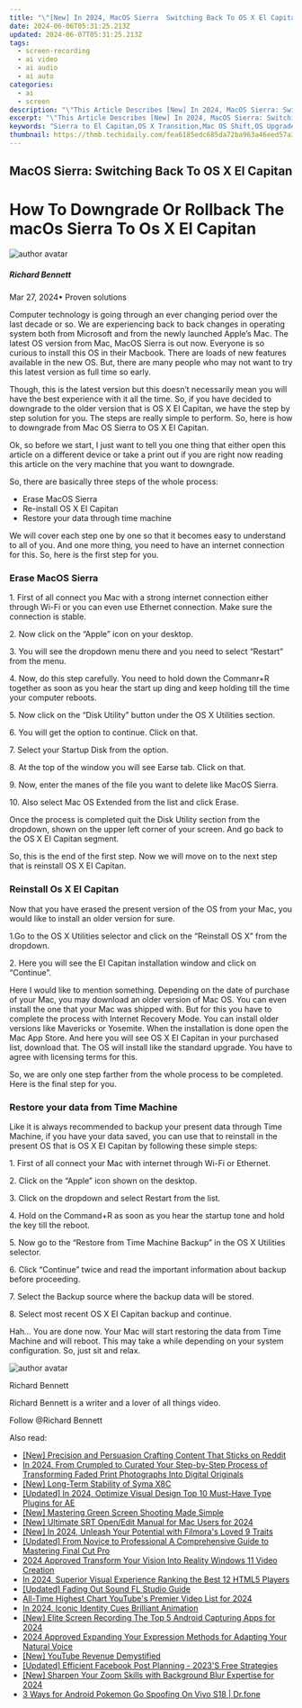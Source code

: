 ```yaml
---
title: "\"[New] In 2024, MacOS Sierra  Switching Back To OS X El Capitan\""
date: 2024-06-06T05:31:25.213Z
updated: 2024-06-07T05:31:25.213Z
tags: 
  - screen-recording
  - ai video
  - ai audio
  - ai auto
categories: 
  - ai
  - screen
description: "\"This Article Describes [New] In 2024, MacOS Sierra: Switching Back To OS X El Capitan\""
excerpt: "\"This Article Describes [New] In 2024, MacOS Sierra: Switching Back To OS X El Capitan\""
keywords: "Sierra to El Capitan,OS X Transition,Mac OS Shift,OS Upgrade,Sierra ElCap,Switch OS X,MacOS Upgrade"
thumbnail: https://thmb.techidaily.com/fea6185edc685da72ba963a46eed57a3a71d461697393364ab3bd89b9977de72.jpg
---
```


## MacOS Sierra: Switching Back To OS X El Capitan

# How To Downgrade Or Rollback The macOs Sierra To Os X El Capitan

![author avatar](https://images.wondershare.com/filmora/article-images/richard-bennett.jpg)

##### Richard Bennett

 Mar 27, 2024• Proven solutions

Computer technology is going through an ever changing period over the last decade or so. We are experiencing back to back changes in operating system both from Microsoft and from the newly launched Apple’s Mac. The latest OS version from Mac, MacOS Sierra is out now. Everyone is so curious to install this OS in their Macbook. There are loads of new features available in the new OS. But, there are many people who may not want to try this latest version as full time so early.

Though, this is the latest version but this doesn’t necessarily mean you will have the best experience with it all the time. So, if you have decided to downgrade to the older version that is OS X EI Capitan, we have the step by step solution for you. The steps are really simple to perform. So, here is how to downgrade from Mac OS Sierra to OS X EI Capitan.

Ok, so before we start, I just want to tell you one thing that either open this article on a different device or take a print out if you are right now reading this article on the very machine that you want to downgrade.

So, there are basically three steps of the whole process:

* Erase MacOS Sierra
* Re-install OS X EI Capitan
* Restore your data through time machine

We will cover each step one by one so that it becomes easy to understand to all of you. And one more thing, you need to have an internet connection for this. So, here is the first step for you.

### Erase MacOS Sierra

1\. First of all connect you Mac with a strong internet connection either through Wi-Fi or you can even use Ethernet connection. Make sure the connection is stable.

2\. Now click on the “Apple” icon on your desktop.

3\. You will see the dropdown menu there and you need to select “Restart” from the menu.

4\. Now, do this step carefully. You need to hold down the Commanr+R together as soon as you hear the start up ding and keep holding till the time your computer reboots.

5\. Now click on the “Disk Utility” button under the OS X Utilities section.

6\. You will get the option to continue. Click on that.

7\. Select your Startup Disk from the option.

8\. At the top of the window you will see Earse tab. Click on that.

9\. Now, enter the manes of the file you want to delete like MacOS Sierra.

10\. Also select Mac OS Extended from the list and click Erase.

Once the process is completed quit the Disk Utility section from the dropdown, shown on the upper left corner of your screen. And go back to the OS X EI Capitan segment.

So, this is the end of the first step. Now we will move on to the next step that is reinstall OS X EI Capitan.

### Reinstall Os X EI Capitan

Now that you have erased the present version of the OS from your Mac, you would like to install an older version for sure.

1.Go to the OS X Utilities selector and click on the “Reinstall OS X” from the dropdown.

2\. Here you will see the EI Capitan installation window and click on “Continue”.

Here I would like to mention something. Depending on the date of purchase of your Mac, you may download an older version of Mac OS. You can even install the one that your Mac was shipped with. But for this you have to complete the process with Internet Recovery Mode. You can install older versions like Mavericks or Yosemite. When the installation is done open the Mac App Store. And here you will see OS X EI Capitan in your purchased list, download that. The OS will install like the standard upgrade. You have to agree with licensing terms for this.

So, we are only one step farther from the whole process to be completed. Here is the final step for you.

### Restore your data from Time Machine

Like it is always recommended to backup your present data through Time Machine, if you have your data saved, you can use that to reinstall in the present OS that is OS X EI Capitan by following these simple steps:

1\. First of all connect your Mac with internet through Wi-Fi or Ethernet.

2\. Click on the “Apple” icon shown on the desktop.

3\. Click on the dropdown and select Restart from the list.

4\. Hold on the Command+R as soon as you hear the startup tone and hold the key till the reboot.

5\. Now go to the “Restore from Time Machine Backup” in the OS X Utilities selector.

6\. Click “Continue” twice and read the important information about backup before proceeding.

7\. Select the Backup source where the backup data will be stored.

8\. Select most recent OS X EI Capitan backup and continue.

Hah… You are done now. Your Mac will start restoring the data from Time Machine and will reboot. This may take a while depending on your system configuration. So, just sit and relax.

![author avatar](https://images.wondershare.com/filmora/article-images/richard-bennett.jpg)

Richard Bennett

Richard Bennett is a writer and a lover of all things video.

Follow @Richard Bennett


<ins class="adsbygoogle"
     style="display:block"
     data-ad-format="autorelaxed"
     data-ad-client="ca-pub-7571918770474297"
     data-ad-slot="1223367746"></ins>



<ins class="adsbygoogle"
     style="display:block"
     data-ad-client="ca-pub-7571918770474297"
     data-ad-slot="8358498916"
     data-ad-format="auto"
     data-full-width-responsive="true"></ins>


<span class="atpl-alsoreadstyle">Also read:</span>
<div><ul>
<li><a href="https://vp-tips.techidaily.com/new-precision-and-persuasion-crafting-content-that-sticks-on-reddit/"><u>[New] Precision and Persuasion  Crafting Content That Sticks on Reddit</u></a></li>
<li><a href="https://vp-tips.techidaily.com/in-2024-from-crumpled-to-curated-your-step-by-step-process-of-transforming-faded-print-photographs-into-digital-originals/"><u>In 2024, From Crumpled to Curated  Your Step-by-Step Process of Transforming Faded Print Photographs Into Digital Originals</u></a></li>
<li><a href="https://vp-tips.techidaily.com/new-long-term-stability-of-syma-x8c/"><u>[New] Long-Term Stability of Syma X8C</u></a></li>
<li><a href="https://vp-tips.techidaily.com/updated-in-2024-optimize-visual-design-top-10-must-have-type-plugins-for-ae/"><u>[Updated] In 2024, Optimize Visual Design  Top 10 Must-Have Type Plugins for AE</u></a></li>
<li><a href="https://vp-tips.techidaily.com/new-mastering-green-screen-shooting-made-simple/"><u>[New] Mastering Green Screen Shooting Made Simple</u></a></li>
<li><a href="https://vp-tips.techidaily.com/new-ultimate-srt-openedit-manual-for-mac-users-for-2024/"><u>[New] Ultimate SRT Open/Edit Manual for Mac Users for 2024</u></a></li>
<li><a href="https://vp-tips.techidaily.com/new-in-2024-unleash-your-potential-with-filmoras-loved-9-traits/"><u>[New] In 2024, Unleash Your Potential with Filmora's Loved 9 Traits</u></a></li>
<li><a href="https://vp-tips.techidaily.com/updated-from-novice-to-professional-a-comprehensive-guide-to-mastering-final-cut-pro/"><u>[Updated] From Novice to Professional  A Comprehensive Guide to Mastering Final Cut Pro</u></a></li>
<li><a href="https://vp-tips.techidaily.com/2024-approved-transform-your-vision-into-reality-windows-11-video-creation/"><u>2024 Approved  Transform Your Vision Into Reality  Windows 11 Video Creation</u></a></li>
<li><a href="https://some-approaches.techidaily.com/in-2024-superior-visual-experience-ranking-the-best-12-html5-players/"><u>In 2024, Superior Visual Experience  Ranking the Best 12 HTML5 Players</u></a></li>
<li><a href="https://some-knowledge.techidaily.com/updated-fading-out-sound-fl-studio-guide/"><u>[Updated] Fading Out Sound  FL Studio Guide</u></a></li>
<li><a href="https://youtube-videos.techidaily.com/all-time-highest-chart-youtubes-premier-video-list-for-2024/"><u>All-Time Highest Chart  YouTube's Premier Video List for 2024</u></a></li>
<li><a href="https://discord-videos.techidaily.com/in-2024-iconic-identity-cues-brilliant-animation/"><u>In 2024, Iconic Identity Cues  Brilliant Animation</u></a></li>
<li><a href="https://visual-screen-recording.techidaily.com/new-elite-screen-recording-the-top-5-android-capturing-apps-for-2024/"><u>[New] Elite Screen Recording  The Top 5 Android Capturing Apps for 2024</u></a></li>
<li><a href="https://audio-editing.techidaily.com/2024-approved-expanding-your-expression-methods-for-adapting-your-natural-voice/"><u>2024 Approved Expanding Your Expression Methods for Adapting Your Natural Voice</u></a></li>
<li><a href="https://facebook-record-videos.techidaily.com/new-youtube-revenue-demystified/"><u>[New] YouTube Revenue Demystified</u></a></li>
<li><a href="https://facebook-video-content.techidaily.com/updated-efficient-facebook-post-planning-2023s-free-strategies/"><u>[Updated] Efficient Facebook Post Planning - 2023'S Free Strategies</u></a></li>
<li><a href="https://screen-sharing-recording.techidaily.com/new-sharpen-your-zoom-skills-with-background-blur-expertise-for-2024/"><u>[New] Sharpen Your Zoom Skills with Background Blur Expertise for 2024</u></a></li>
<li><a href="https://change-location.techidaily.com/3-ways-for-android-pokemon-go-spoofing-on-vivo-s18-drfone-by-drfone-virtual-android/"><u>3 Ways for Android Pokemon Go Spoofing On Vivo S18 | Dr.fone</u></a></li>
</ul></div>
